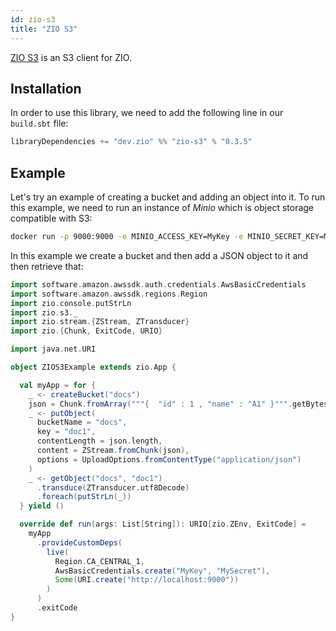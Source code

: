 ```yaml
---
id: zio-s3
title: "ZIO S3"
---
```


[ZIO S3](https://github.com/zio/zio-s3) is an S3 client for ZIO.

## Installation

In order to use this library, we need to add the following line in our `build.sbt` file:

```scala
libraryDependencies += "dev.zio" %% "zio-s3" % "0.3.5" 
```

## Example

Let's try an example of creating a bucket and adding an object into it. To run this example, we need to run an instance of _Minio_ which is object storage compatible with S3:

```bash
docker run -p 9000:9000 -e MINIO_ACCESS_KEY=MyKey -e MINIO_SECRET_KEY=MySecret minio/minio  server --compat /data
```

In this example we create a bucket and then add a JSON object to it and then retrieve that:

```scala
import software.amazon.awssdk.auth.credentials.AwsBasicCredentials
import software.amazon.awssdk.regions.Region
import zio.console.putStrLn
import zio.s3._
import zio.stream.{ZStream, ZTransducer}
import zio.{Chunk, ExitCode, URIO}

import java.net.URI

object ZIOS3Example extends zio.App {

  val myApp = for {
    _ <- createBucket("docs")
    json = Chunk.fromArray("""{  "id" : 1 , "name" : "A1" }""".getBytes)
    _ <- putObject(
      bucketName = "docs",
      key = "doc1",
      contentLength = json.length,
      content = ZStream.fromChunk(json),
      options = UploadOptions.fromContentType("application/json")
    )
    _ <- getObject("docs", "doc1")
      .transduce(ZTransducer.utf8Decode)
      .foreach(putStrLn(_))
  } yield ()

  override def run(args: List[String]): URIO[zio.ZEnv, ExitCode] =
    myApp
      .provideCustomDeps(
        live(
          Region.CA_CENTRAL_1,
          AwsBasicCredentials.create("MyKey", "MySecret"),
          Some(URI.create("http://localhost:9000"))
        )
      )
      .exitCode
}
```
